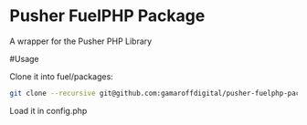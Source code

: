 # Pusher FuelPHP Package

A wrapper for the Pusher PHP Library

#Usage

Clone it into fuel/packages:

```sh
git clone --recursive git@github.com:gamaroffdigital/pusher-fuelphp-package.git
```

Load it in config.php
